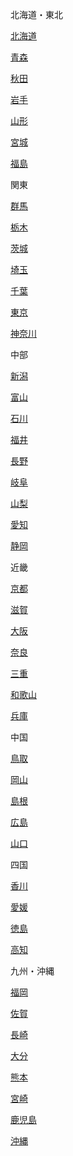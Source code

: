 <!DOCTYPE html>
<html lang="ja">
<head>
  <meta charset="UTF-8">
  <meta name="viewport" content="width=device-width, initial-scale=1.0">
  <link rel="stylesheet" href="style.css">
</head>
<body>
<div id="japan-map" class="clearfix">

<div id="hokkaido-touhoku" class="clearfix">
	<p class="area-title">北海道・東北</p>
	<div class="area">
		<a href="#hokkaido-box">
        	<div id="hokkaido">
          		<p>北海道</p>
          	</div>
		</a>
		<a href="#aomori-box">
			<div id="aomori">
				<p>青森</p>
			</div>
		</a>
		<a href="#akita-box">
			<div id="akita">
				<p>秋田</p>
			</div>
		</a>
		<a href="#iwate-box">
			<div id="iwate">
				<p>岩手</p>
			</div>
		</a>
		<a href="#yamagata-box">
			<div id="yamagata">
				<p>山形</p>
			</div>
		</a>
		<a href="#miyagi-box">
			<div id="miyagi">
				<p>宮城</p>
			</div>
		</a>
		<a href="#fukushima-box">
			<div id="fukushima">
				<p>福島</p>
			</div>
		</a>
	</div>
</div>

<div id="kantou">
	<p class="area-title">関東</p>
	<div class="area">
		<a href="#gunma-box">
			<div id="gunma">
				<p>群馬</p>
			</div>
		</a>
		<a href="#tochigi-box">
			<div id="tochigi">
				<p>栃木</p>
			</div>
		</a>
		<a href="#ibaraki-box">
			<div id="ibaraki">
				<p>茨城</p>
			</div>
		</a>
		<a href="#saitama-box">
			<div id="saitama">
				<p>埼玉</p>
			</div>
		</a>
		<a href="#chiba-box">
			<div id="chiba">
				<p>千葉</p>
			</div>
		</a>
		<a href="#tokyo-box">
			<div id="tokyo">
				<p>東京</p>
			</div>
		</a>
		<a href="#kanagawa-box">
			<div id="kanagawa">
				<p>神奈川</p>
			</div>
		</a>
	</div>
</div>

<div id="tyubu" class="clearfix">
	<p class="area-title">中部</p>
	<div class="area">
		<a href="#nigata-box">
			<div id="nigata">
				<p>新潟</p>
			</div>
		</a>
		<a href="#toyama-box">
			<div id="toyama">
				<p>富山</p>
			</div>
		</a>
		<a href="#ishikawa-box">
			<div id="ishikawa">
				<p>石川</p>
			</div>
		</a>
		<a href="#fukui-box">
			<div id="fukui">
				<p>福井</p>
			</div>
		</a>
		<a href="#nagano-box">
			<div id="nagano">
				<p>長野</p>
			</div>
		</a>
		<a href="#gifu-box">
			<div id="gifu">
				<p>岐阜</p>
			</div>
		</a>
		<a href="#yamanashi-box">
			<div id="yamanashi">
				<p>山梨</p>
			</div>
		</a>
		<a href="#aichi-box">
			<div id="aichi">
				<p>愛知</p>
			</div>
		</a>
		<a href="#shizuoka-box">
			<div id="shizuoka">
				<p>静岡</p>
			</div>
		</a>
	</div>
</div>

<div id="kinki" class="clearfix">
	<p class="area-title">近畿</p>
	<div class="area">
		<a href="#kyoto-box">
			<div id="kyoto">
				<p>京都</p>
			</div>
		</a>
		<a href="#shiga-box">
			<div id="shiga">
				<p>滋賀</p>
			</div>
		</a>
		<a href="#osaka-box">
			<div id="osaka">
				<p>大阪</p>
			</div>
		</a>
		<a href="#nara-box">
			<div id="nara">
				<p>奈良</p>
			</div>
		</a>
		<a href="#mie-box">
			<div id="mie">
				<p>三重</p>
			</div>
		</a>
		<a href="#wakayama-box">
			<div id="wakayama">
				<p>和歌山</p>
			</div>
		</a>
		<a href="#hyougo-box">
			<div id="hyougo">
				<p>兵庫</p>
			</div>
		</a>
	</div>
</div>

<div id="tyugoku" class="clearfix">
	<p class="area-title">中国</p>
	<div class="area">
		<a href="#tottori-box">
			<div id="tottori">
				<p>鳥取</p>
			</div>
		</a>
		<a href="#okayama-box">
			<div id="okayama">
				<p>岡山</p>
			</div>
		</a>
		<a href="#shimane-box">
			<div id="shimane">
				<p>島根</p>
			</div>
		</a>
		<a href="#hiroshima-box">
			<div id="hiroshima">
				<p>広島</p>
			</div>
		</a>
		<a href="#yamaguchi-box">
			<div id="yamaguchi">
				<p>山口</p>
			</div>
		</a>
	</div>
</div>

<div id="shikoku" class="clearfix">
	<p class="area-title">四国</p>
	<div class="area">
		<a href="#kagawa-box">
			<div id="kagawa">
				<p>香川</p>
			</div>
		</a>
		<a href="#ehime-box">
			<div id="ehime">
				<p>愛媛</p>
			</div>
		</a>
		<a href="#tokushima-box">
			<div id="tokushima">
				<p>徳島</p>
			</div>
		</a>
		<a href="#kouchi-box">
			<div id="kouchi">
				<p>高知</p>
			</div>
		</a>
	</div>
</div>

<div id="kyusyu" class="clearfix">
	<p class="area-title">九州・沖縄</p>
	<div class="area">
		<a href="#fukuoka-box">
			<div id="fukuoka">
				<p>福岡</p>
			</div>
		</a>
		<a href="#saga-box">
			<div id="saga">
				<p>佐賀</p>
			</div>
		</a>
		<a href="#nagasaki-box">
			<div id="nagasaki">
				<p>長崎</p>
			</div>
		</a>
		<a href="#oita-box">
			<div id="oita">
				<p>大分</p>
			</div>
		</a>
		<a href="#kumamoto-box">
			<div id="kumamoto">
				<p>熊本</p>
			</div>
		</a>
		<a href="#miyazaki-box">
			<div id="miyazaki">
				<p>宮崎</p>
			</div>
		</a>
		<a href="#kagoshima-box">
			<div id="kagoshima">
				<p>鹿児島</p>
			</div>
		</a>
		<a href="#okinawa-box">
			<div id="okinawa">
				<p>沖縄</p>
			</div>
		</a>
	</div>
</div>

</div>
</body>
</html>

